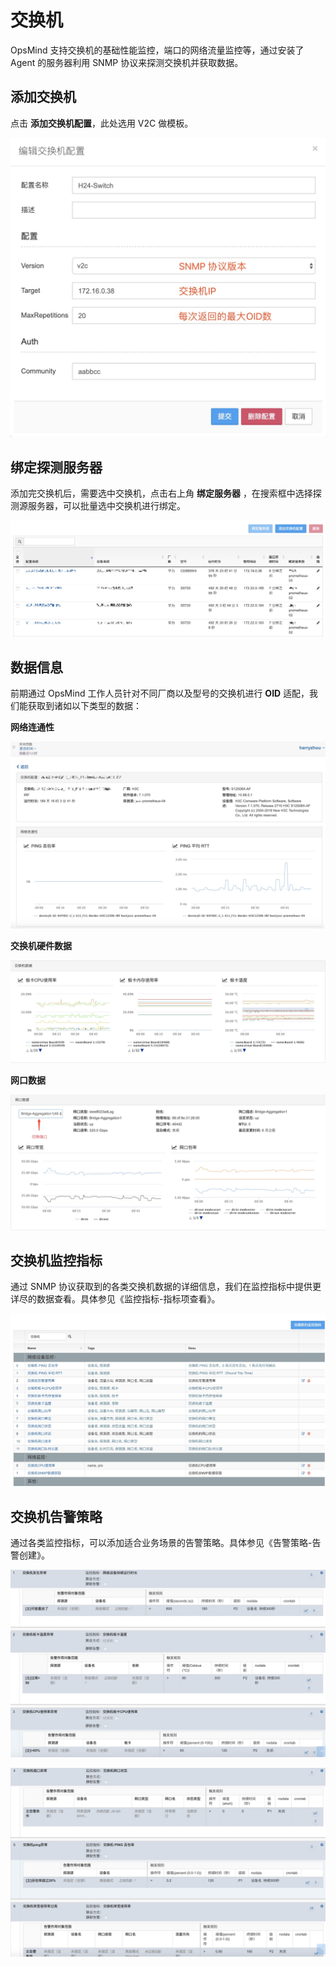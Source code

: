 # 交换机

OpsMind 支持交换机的基础性能监控，端口的网络流量监控等，通过安装了 Agent 的服务器利用 SNMP 协议来探测交换机并获取数据。

## 添加交换机

点击 **添加交换机配置**，此处选用 V2C 做模板。

![](../.gitbook/assets/jiao-huan-ji-pei-zhi-xie-yi-pei-zhi.png)

## 绑定探测服务器

添加完交换机后，需要选中交换机，点击右上角 **绑定服务器** ，在搜索框中选择探测源服务器，可以批量选中交换机进行绑定。

![](../.gitbook/assets/jiao-huan-ji-pei-zhi-bang-ding-tan-ce-yuan.png)

## 数据信息

前期通过 OpsMind 工作人员针对不同厂商以及型号的交换机进行 **OID** 适配，我们能获取到诸如以下类型的数据：

**网络连通性**

![](../.gitbook/assets/jiao-huan-ji-pei-zhi-xin-xi-cha-kan-1.png)

**交换机硬件数据**

![](../.gitbook/assets/jiao-huan-ji-pei-zhi-xin-xi-cha-kan-2.png)

**网口数据**

![](../.gitbook/assets/jiao-huan-ji-pei-zhi-xin-xi-cha-kan-3%20%281%29.png)

## 交换机监控指标

通过 SNMP 协议获取到的各类交换机数据的详细信息，我们在监控指标中提供更详尽的数据查看。具体参见《监控指标-指标项查看》。

![](../.gitbook/assets/jiao-huan-ji-pei-zhi-jian-kong-zhi-biao-cha-kan.png)

## 交换机告警策略

通过各类监控指标，可以添加适合业务场景的告警策略。具体参见《告警策略-告警创建》。

![](../.gitbook/assets/jiao-huan-ji-pei-zhi-gao-jing-ce-lve-1.png)

![](../.gitbook/assets/jiao-huan-ji-pei-zhi-gao-jing-ce-lve-2.png)



